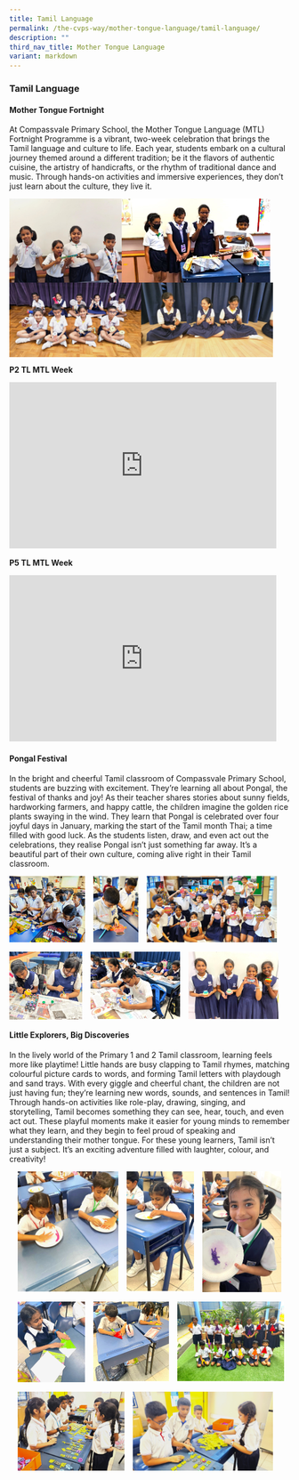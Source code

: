 ```yaml
---
title: Tamil Language
permalink: /the-cvps-way/mother-tongue-language/tamil-language/
description: ""
third_nav_title: Mother Tongue Language
variant: markdown
---
```

### **Tamil Language**
#### **Mother Tongue Fortnight**

At Compassvale Primary School, the Mother Tongue Language (MTL) Fortnight Programme is a vibrant, two-week celebration that brings the Tamil language and culture to life. Each year, students embark on a cultural journey themed around a different tradition; be it the flavors of authentic cuisine, the artistry of handicrafts, or the rhythm of traditional dance and music. Through hands-on activities and immersive experiences, they don’t just learn about the culture, they live it.

<img src="/images/Year%202025/CVPS%20Way/TL1.jpg" style="width:40%" align="left">
<img src="/images/Year%202025/CVPS%20Way/TL2.jpg" style="width:53%" align="center">
<br>
<img src="/images/Year%202025/CVPS%20Way/TL3.jpg" style="width:47%" align="left">
<img src="/images/Year%202025/CVPS%20Way/TL4.jpg" style="width:47%" align="center">
<br clear="left">

**P2 TL MTL Week**
<iframe allowfullscreen="true" height="299" width="480" frameborder="0" src="https://docs.google.com/presentation/d/e/2PACX-1vQG3gfTLHmI5jkTKI7xVXlMKOGuAAPHkrGsSsjCyaW2Tplew5YlK5B6RUal4IjDZ5amBSsJ8Q38gyb9/pubembed?start=true&amp;loop=true&amp;delayms=3000"></iframe>

**P5 TL MTL Week**
<iframe allowfullscreen="true" height="299" width="480" frameborder="0" src="https://docs.google.com/presentation/d/e/2PACX-1vRjLl_RPCmequUUuc0rRN9FD7WJ81jZsjtMpqV-V-nM0gAabb4ODBzOZcOfgWBVLYNt3YyUOMsfHoAF/pubembed?start=true&amp;loop=true&amp;delayms=3000"></iframe>

#### **Pongal Festival**
In the bright and cheerful Tamil classroom of Compassvale Primary School, students are buzzing with excitement. They’re learning all about Pongal, the festival of thanks and joy! As their teacher shares stories about sunny fields, hardworking farmers, and happy cattle, the children imagine the golden rice plants swaying in the wind. They learn that Pongal is celebrated over four joyful days in January, marking the start of the Tamil month Thai; a time filled with good luck. As the students listen, draw, and even act out the celebrations, they realise Pongal isn’t just something far away. It’s a beautiful part of their own culture, coming alive right in their Tamil classroom.

<img src="/images/Year%202025/CVPS%20Way/TL7.jpg" style="width:27%;margin-right:15px;" align="left">
<img src="/images/Year%202025/CVPS%20Way/TL8.jpg" style="width:16%;margin-right:15px;" align="left">
<img src="/images/Year%202025/CVPS%20Way/TL9.jpg" style="width:46.5%;margin-right:15px;" align="left"><br clear="left">
<br>
<img src="/images/Year%202025/CVPS%20Way/TL10.jpg" style="width:26%;margin-right:15px;" align="left">
<img src="/images/Year%202025/CVPS%20Way/TL11.jpg" style="width:32%;margin-right:15px;" align="left">
<img src="/images/Year%202025/CVPS%20Way/TL12.jpg" style="width:32%;margin-right:15px;" align="left"><br clear="left">


#### **Little Explorers,  Big Discoveries**
In the lively world of the Primary 1 and 2 Tamil classroom, learning feels more like playtime! Little hands are busy clapping to Tamil rhymes, matching colourful picture cards to words, and forming Tamil letters with playdough and sand trays. With every giggle and cheerful chant, the children are not just having fun; they’re learning new words, sounds, and sentences in Tamil! Through hands-on activities like role-play, drawing, singing, and storytelling, Tamil becomes something they can see, hear, touch, and even act out. These playful moments make it easier for young minds to remember what they learn, and they begin to feel proud of speaking and understanding their mother tongue. For these young learners, Tamil isn’t just a subject. It’s an exciting adventure filled with laughter, colour, and creativity!<br>

<img src="/images/Year%202025/CVPS%20Way/TL13.jpg" style="width:36%;margin-left:15px;" align="left">
<img src="/images/Year%202025/CVPS%20Way/TL14.jpg" style="width:24%;margin-left:15px;" align="left">
<img src="/images/Year%202025/CVPS%20Way/TL15.jpg" style="width:28%;margin-left:15px;" align="left">
<br clear="left">
<br>
<img src="/images/Year%202025/CVPS%20Way/TL20.jpg" style="width:24%;margin-left:15px;" align="left">
<img src="/images/Year%202025/CVPS%20Way/TL16.jpg" style="width:27%;margin-left:15px;" align="left">
<img src="/images/Year%202025/CVPS%20Way/TL17.jpg" style="width:38%;margin-left:15px;" align="left">
<br clear="left">
<br>
<img src="/images/Year%202025/CVPS%20Way/TL18.jpg" style="width:38%;margin-left:15px;" align="left">
<img src="/images/Year%202025/CVPS%20Way/TL19.jpg" style="width:50%;margin-left:15px;" align="left">
<br clear="left">